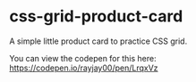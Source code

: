 # css-grid-product-card
A simple little product card to practice CSS grid.

You can view the codepen for this here: https://codepen.io/rayjay00/pen/LrqxVz 
